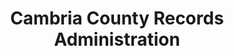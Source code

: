 ---
layout: repo
title: "Cambria County Records Administration"
id: 13894
permalink: repos/13894/
---